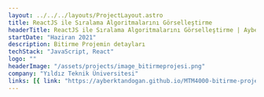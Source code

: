 ```yaml
---
layout: ../../../layouts/ProjectLayout.astro
title: ReactJS ile Sıralama Algoritmalarını Görselleştirme
headerTitle: ReactJS ile Sıralama Algoritmalarını Görselleştirme | Ayberk Tandoğan
startDate: "Haziran 2021"
description: Bitirme Projemin detayları
techStack: "JavaScript, React"
logo: ""
headerImage: "/assets/projects/image_bitirmeprojesi.png"
company: "Yıldız Teknik Üniversitesi"
links: [{ link: "https://ayberktandogan.github.io/MTM4000-bitirme-projesi/", text: "Website" }]
---
```

